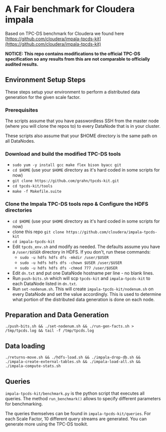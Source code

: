 # A Fair benchmark for Cloudera impala

Based on TPC-DS benchmark for Cloudera we found here [https://github.com/cloudera/impala-tpcds-kit](https://github.com/cloudera/impala-tpcds-kit)

**NOTICE: This repo contains modifications to the official TPC-DS specification so any results from this are not comparable to officially audited results.**


## Environment Setup Steps

These steps setup your environment to perform a distributed data generation for the given
scale factor.

### Prerequisites

The scripts assume that you have passwordless SSH from the master node (where you will clone the repos to) to every DataNode that is in your cluster.

These scripts also assume that your $HOME directory is the same path on all DataNodes.

### Download and build the modified TPC-DS tools

* `sudo yum -y install gcc make flex bison byacc git`
* `cd $HOME` (use your `$HOME` directory as it's hard coded in some scripts for now)
* `git clone https://github.com/grahn/tpcds-kit.git`
* `cd tpcds-kit/tools`
* `make -f Makefile.suite`

### Clone the Impala TPC-DS tools repo & Configure the HDFS directories

* `cd $HOME` (use your `$HOME` directory as it's hard coded in some scripts for now)
* clone this repo `git clone https://github.com/cloudera/impala-tpcds-kit`
* `cd impala-tpcds-kit`
* Edit `tpcds_env.sh` and modify as needed.  The defaults assume you have a `/user/$USER` directory in HDFS.  If you don't, run these commands:
  * `sudo -u hdfs hdfs dfs -mkdir /user/$USER`
  * `sudo -u hdfs hdfs dfs -chown $USER /user/$USER`
  * `sudo -u hdfs hdfs dfs -chmod 777 /user/$USER`
* Edit `dn.txt` and put one DataNode hostname per line - no blank lines.
* Run `push-bits.sh` which will scp `tpcds-kit` and `impala-tpcds-kit` to each DataNode listed in `dn.txt`.
* Run `set-nodenum.sh`.  This will create `impala-tpcds-kit/nodenum.sh` on every DataNode and set the value accordingly.  This is used to determine what portion of the distributed data generation is done on each node.

## Preparation and Data Generation
 
`./push-bits.sh && ./set-nodenum.sh && ./run-gen-facts.sh > /tmp/tpcds.log && tail -f /tmp/tpcds.log`

## Data loading

`./returns-move.sh && ./hdfs-load.sh && ./impala-drop-db.sh && ./impala-create-external-tables.sh && ./impala-load-all.sh && ./impala-compute-stats.sh`

## Queries

`impala-tpcds-kit/benchmark.py` is the python script that executes all queries. The method `run_benchmark()` allows to specify different parameters for benchmarking.

The queries themselves can be found in `impala-tpcds-kit/queries`. For each Scale Factor, 10 different query streams are generated. You can generate more using the TPC-DS toolkit. 
